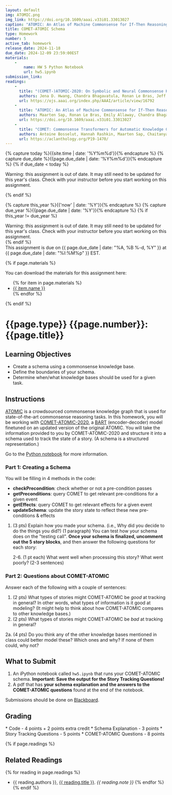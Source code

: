 ```yaml
---
layout: default
img: ATOMIC.png
img_link: https://doi.org/10.1609/aaai.v33i01.33013027
caption: "ATOMIC: An Atlas of Machine Commonsense for If-Then Reasoning"
title: COMET-ATOMIC Schema
type: Homework
number: 5
active_tab: homework
release_date: 2024-11-18
due_date: 2024-12-09 23:59:00EST
materials:
    - 
        name: HW 5 Python Notebook
        url: hw5.ipynb
submission_link: 
readings:
    -
      title: "(COMET-)ATOMIC-2020: On Symbolic and Neural Commonsense Knowledge Graphs"
      authors: Jena D. Hwang, Chandra Bhagavatula, Ronan Le Bras, Jeff Da, Keisuke Sakaguchi, Antoine Bosselut, and Yejin Choi
      url: https://ojs.aaai.org/index.php/AAAI/article/view/16792
    -
      title: "ATOMIC: An Atlas of Machine Commonsense for If-Then Reasoning"
      authors: Maarten Sap, Ronan Le Bras, Emily Allaway, Chandra Bhagavatula, Nicholas Lourie, Hannah Rashkin, Brendan Roof, Noah A. Smith, and Yejin Choi
      url: https://doi.org/10.1609/aaai.v33i01.33013027
    -
      title: "COMET: Commonsense Transformers for Automatic Knowledge Graph Construction"
      authors: Antoine Bosselut, Hannah Rashkin, Maarten Sap, Chaitanya Malaviya, Asli Celikyilmaz, and Yejin Choi
      url: https://aclanthology.org/P19-1470/
---
```


<!-- Check whether the assignment is ready to release -->
{% capture today %}{{site.time | date: '%Y%m%d'}}{% endcapture %}
{% capture due_date %}{{page.due_date | date: '%Y%m%d'}}{% endcapture %}
{% if due_date < today %} 
<div class="alert alert-danger">

Warning: this assignment is out of date.  It may still need to be updated for this year's class.  Check with your instructor before you start working on this assignment.
</div>
{% endif %}
<!-- End of check whether the assignment is up to date -->


<!-- Check whether the assignment is up to date -->
{% capture this_year %}{{'now' | date: '%Y'}}{% endcapture %}
{% capture due_year %}{{page.due_date | date: '%Y'}}{% endcapture %}
{% if this_year != due_year %} 
<div class="alert alert-danger">
Warning: this assignment is out of date.  It may still need to be updated for this year's class.  Check with your instructor before you start working on this assignment.
</div>
{% endif %}
<!-- End of check whether the assignment is up to date -->


<div class="alert alert-info">
This assignment is due on {{ page.due_date | date: "%A, %B %-d, %Y" }} at {{ page.due_date | date: "%I:%M%p" }} EST. 
</div>

{% if page.materials %}
<div class="alert alert-info">
You can download the materials for this assignment here:
<ul>
{% for item in page.materials %}
<li><a href="{{item.url}}">{{ item.name }}</a></li>
{% endfor %}
</ul>
</div>
{% endif %}


{{page.type}} {{page.number}}: {{page.title}}
=============================================================
## Learning Objectives
* Create a schema using a commonsense knowledge base.
* Define the boundaries of your schema.
* Determine when/what knowledge bases should be used for a given task.

## Instructions

[ATOMIC](https://ojs.aaai.org/index.php/AAAI/article/view/4160) is a crowdsourced commonsense knowledge graph that is used for state-of-the-art commonsense reasoning tasks. In this homework, you will be working with [COMET-ATOMIC-2020](https://ojs.aaai.org/index.php/AAAI/article/view/16792), a [BART](https://aclanthology.org/2020.acl-main.703/) (encoder-decoder) model finetuned on an updated version of the original ATOMIC. You will take the information provided to you by COMET-ATOMIC-2020 and structure it into a schema used to track the state of a story. (A schema is a structured representation.)

Go to the [Python notebook]({{page.materials[0].url}}) for more information.

### Part 1: Creating a Schema
You will be filling in 4 methods in the code:
* **checkPrecondition**: check whether or not a pre-condition passes
* **getPreconditions**: query COMET to get relevant pre-conditions for a given event
* **getEffects**: query COMET to get relevant effects for a given event
* **updateSchema**: update the story state to reflect these new pre-conditions & effects

1. (3 pts) Explain how you made your schema. (i.e., Why did you decide to do the things you did?) (1 paragraph)
You can test how your schema does on the "testing call". **Once your schema is finalized, uncomment out the 5 story blocks**, and then answer the following questions for each story:

	2-6. (1 pt each) What went well when processing this story? What went poorly? (2-3 sentences)


### Part 2: Questions about COMET-ATOMIC
Answer each of the following with a couple of sentences:

1.   (2 pts) What types of stories might COMET-ATOMIC be *good* at tracking in general? In other words, what types of information is it good at modeling? (It might help to think about how COMET-ATOMIC compares to other knowledge bases.)
2.   (2 pts) What types of stories might COMET-ATOMIC be *bad* at tracking in general?

   2a. (4 pts) Do you think any of the other knowledge bases mentioned in class could better model these? Which ones and why? If none of them could, why not?

## What to Submit

1. An iPython notebook called `hw5.ipynb` that runs your COMET-ATOMIC schema. **Important: Save the output for the Story Tracking Questions!**
2. A pdf that has **your schema explanation and the answers to the COMET-ATOMIC questions** found at the end of the notebook.

Submissions should be done on [Blackboard]({{page.submission_link}}).

## Grading
<div class="alert alert-warning" markdown="1">
* Code - 4 points + 2 points extra credit
* Schema Explanation - 3 points
* Story Tracking Questions - 5 points
* COMET-ATOMIC Questions - 8 points
</div>

{% if page.readings %} 
## Related Readings
{% for reading in page.readings %}
* {{ reading.authors }}, <a href="{{ reading.url }}">{{ reading.title }}</a>.  <i>{{ reading.note }}</i>
{% endfor %}
{% endif %}

